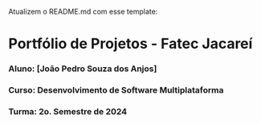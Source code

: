 Atualizem o README.md com esse template:
# Portfólio de Projetos - Fatec Jacareí
### Aluno: [João Pedro Souza dos Anjos]
### Curso: Desenvolvimento de Software Multiplataforma
### Turma: 2o. Semestre de 2024
 
